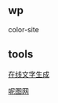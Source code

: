 ## wp

color-site

## tools

[在线文字生成](https://placeholdit.imgix.net/~text?txtsize=16&bg=fffffff&txtclr=000000&txt=%E9%82%A6%E6%88%90%E8%B4%A2%E5%8A%A1&w=97&h=38)

[呢图网](http://www.nipic.com/show/1512443.html)
